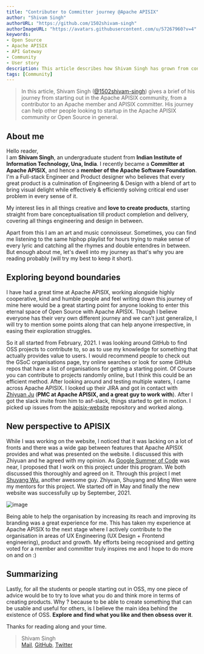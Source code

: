 ```yaml
---
title: "Contributer to Committer journey @Apache APISIX"
author: "Shivam Singh"
authorURL: "https://github.com/1502shivam-singh"
authorImageURL: "https://avatars.githubusercontent.com/u/57267960?v=4"
keywords:
- Open Source
- Apache APISIX
- API Gateway
- Community
- User story
description: This article describes how Shivam Singh has grown from contributor to Apache Committer in the Apache APISIX community from a personal perspective.
tags: [Community]
---
```


> In this article, Shivam Singh ([@1502shivam-singh](https://github.com/1502shivam-singh)) gives a brief of his journey from starting out in the Apache APISIX community, from a contributor to an Apache member and APISIX committer. His journey can help other people looking to startup in the Apache APISIX community or Open Source in general.
<!--truncate-->

## About me

Hello reader,<br/>
I am **Shivam Singh**, an undergraduate student from **Indian Institute of Information Technology, Una, India**. I recently became a **Committer at Apache APISIX**, and hence a **member of the Apache Software Foundation**. I'm a Full-stack Engineer and Product designer who believes that every great product is a culmination of Engineering & Design with a blend of art to bring visual delight while effectively & efficiently solving critical end user problem in every sense of it.

My interest lies in all things creative and **love to create products**, starting straight from bare conceptualisation till product completion and delivery, covering all things engineering and design in between.

Apart from this I am an art and music connoisseur. Sometimes, you can find me listening to the same hiphop playlist for hours trying to make sense of every lyric and catching all the rhymes and double entendres in between. But enough about me, let's dwell into my journey as that's why you are reading probably (will try my best to keep it short).

## Exploring beyond boundaries

I have had a great time at Apache APISIX, working alongside highly cooperative, kind and humble people and feel writing down this journey of mine here would be a great starting point for anyone looking to enter this eternal space of Open Source with Apache APISIX. Though I believe everyone has their very own different journey and we can't just generalize, I will try to mention some points along that can help anyone irrespective, in easing their exploration struggles.

So it all started from February, 2021. I was looking around GitHub to find OSS projects to contribute to, so as to use my knowledge for something that actually provides value to users. I would recommend people to check out the GSoC organisations page, try online searches or look for some GitHub repos that have a list of organisations for getting a starting point. Of Course you can contribute to projects randomly online, but I think this could be an efficient method. After looking around and testing multiple waters, I came across Apache APISIX. I looked up their JIRA and got in contact with [Zhiyuan Ju](https://github.com/juzhiyuan) (**PMC at Apache APISIX, and a great guy to work with**). After I got the slack invite from him to asf-slack, things started to get in motion. I picked up issues from the [apisix-website](https://github.com/apache/apisix-website) repository and worked along.

## New perspective to APISIX

While I was working on the website, I noticed that it was lacking on a lot of fronts and there was a wide gap between features that Apache APISIX provides and what was presented on the website. I discussed this with Zhiyuan and he agreed with my opinion. As [Google Summer of Code](https://summerofcode.withgoogle.com/archive/) was near, I proposed that I work on this project under this program. We both discussed this thoroughly and agreed on it. Through this project I met [Shuyang Wu](http://github.com/yiyiyimu), another awesome guy. Zhiyuan, Shuyang and Ming Wen were my mentors for this project. We started off in May and finally the new website was successfully up by September, 2021.

![image](https://static.apiseven.com/202108/1637932868348-92a9ab4c-f5ef-4141-b026-3fec13a2e3dc.png)

Being able to help the organisation by increasing its reach and improving its branding was a great experience for me. This has taken my experience at Apache APISIX to the next stage where I actively contribute to the organisation in areas of UX Engineering (UX Design + Frontend engineering), product and growth. My efforts being recognised and getting voted for a member and committer truly inspires me and I hope to do more on and on :)

## Summarizing

Lastly, for all the students or people starting out in OSS, my one piece of advice would be to try to love what you do and think more in terms of creating products. Why ? because to be able to create something that can be usable and useful for others, is I believe the main idea behind the existence of OSS. **Explore and find what you like and then obsess over it**.

Thanks for reading along and your time.
> Shivam Singh<br/>
> [Mail](mailto:singhsh@apache.org), [GitHub](https://github.com/1502shivam-singh/), [Twitter](https://twitter.com/Shivam15_)
